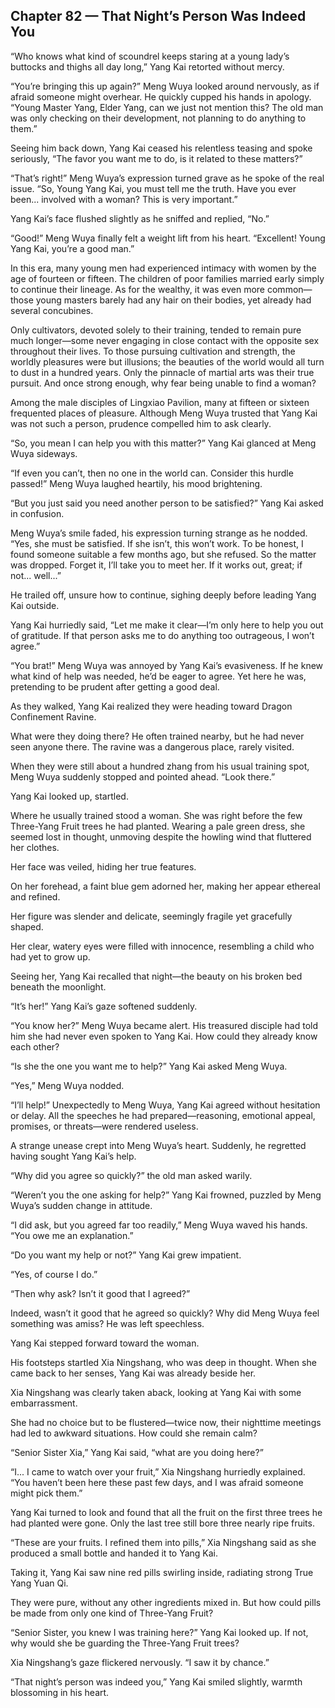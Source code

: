## Chapter 82 — That Night’s Person Was Indeed You

“Who knows what kind of scoundrel keeps staring at a young lady’s buttocks and thighs all day long,” Yang Kai retorted without mercy.

“You’re bringing this up again?” Meng Wuya looked around nervously, as if afraid someone might overhear. He quickly cupped his hands in apology. “Young Master Yang, Elder Yang, can we just not mention this? The old man was only checking on their development, not planning to do anything to them.”

Seeing him back down, Yang Kai ceased his relentless teasing and spoke seriously, “The favor you want me to do, is it related to these matters?”

“That’s right!” Meng Wuya’s expression turned grave as he spoke of the real issue. “So, Young Yang Kai, you must tell me the truth. Have you ever been... involved with a woman? This is very important.”

Yang Kai’s face flushed slightly as he sniffed and replied, “No.”

“Good!” Meng Wuya finally felt a weight lift from his heart. “Excellent! Young Yang Kai, you’re a good man.”

In this era, many young men had experienced intimacy with women by the age of fourteen or fifteen. The children of poor families married early simply to continue their lineage. As for the wealthy, it was even more common—those young masters barely had any hair on their bodies, yet already had several concubines.

Only cultivators, devoted solely to their training, tended to remain pure much longer—some never engaging in close contact with the opposite sex throughout their lives. To those pursuing cultivation and strength, the worldly pleasures were but illusions; the beauties of the world would all turn to dust in a hundred years. Only the pinnacle of martial arts was their true pursuit. And once strong enough, why fear being unable to find a woman?

Among the male disciples of Lingxiao Pavilion, many at fifteen or sixteen frequented places of pleasure. Although Meng Wuya trusted that Yang Kai was not such a person, prudence compelled him to ask clearly.

“So, you mean I can help you with this matter?” Yang Kai glanced at Meng Wuya sideways.

“If even you can’t, then no one in the world can. Consider this hurdle passed!” Meng Wuya laughed heartily, his mood brightening.

“But you just said you need another person to be satisfied?” Yang Kai asked in confusion.

Meng Wuya’s smile faded, his expression turning strange as he nodded. “Yes, she must be satisfied. If she isn’t, this won’t work. To be honest, I found someone suitable a few months ago, but she refused. So the matter was dropped. Forget it, I’ll take you to meet her. If it works out, great; if not... well...” 

He trailed off, unsure how to continue, sighing deeply before leading Yang Kai outside.

Yang Kai hurriedly said, “Let me make it clear—I’m only here to help you out of gratitude. If that person asks me to do anything too outrageous, I won’t agree.”

“You brat!” Meng Wuya was annoyed by Yang Kai’s evasiveness. If he knew what kind of help was needed, he’d be eager to agree. Yet here he was, pretending to be prudent after getting a good deal.

As they walked, Yang Kai realized they were heading toward Dragon Confinement Ravine.

What were they doing there? He often trained nearby, but he had never seen anyone there. The ravine was a dangerous place, rarely visited.

When they were still about a hundred zhang from his usual training spot, Meng Wuya suddenly stopped and pointed ahead. “Look there.”

Yang Kai looked up, startled.

Where he usually trained stood a woman. She was right before the few Three-Yang Fruit trees he had planted. Wearing a pale green dress, she seemed lost in thought, unmoving despite the howling wind that fluttered her clothes.

Her face was veiled, hiding her true features.

On her forehead, a faint blue gem adorned her, making her appear ethereal and refined.

Her figure was slender and delicate, seemingly fragile yet gracefully shaped.

Her clear, watery eyes were filled with innocence, resembling a child who had yet to grow up.

Seeing her, Yang Kai recalled that night—the beauty on his broken bed beneath the moonlight.

“It’s her!” Yang Kai’s gaze softened suddenly.

“You know her?” Meng Wuya became alert. His treasured disciple had told him she had never even spoken to Yang Kai. How could they already know each other?

“Is she the one you want me to help?” Yang Kai asked Meng Wuya.

“Yes,” Meng Wuya nodded.

“I’ll help!” Unexpectedly to Meng Wuya, Yang Kai agreed without hesitation or delay. All the speeches he had prepared—reasoning, emotional appeal, promises, or threats—were rendered useless.

A strange unease crept into Meng Wuya’s heart. Suddenly, he regretted having sought Yang Kai’s help.

“Why did you agree so quickly?” the old man asked warily.

“Weren’t you the one asking for help?” Yang Kai frowned, puzzled by Meng Wuya’s sudden change in attitude.

“I did ask, but you agreed far too readily,” Meng Wuya waved his hands. “You owe me an explanation.”

“Do you want my help or not?” Yang Kai grew impatient.

“Yes, of course I do.”

“Then why ask? Isn’t it good that I agreed?”

Indeed, wasn’t it good that he agreed so quickly? Why did Meng Wuya feel something was amiss? He was left speechless.

Yang Kai stepped forward toward the woman.

His footsteps startled Xia Ningshang, who was deep in thought. When she came back to her senses, Yang Kai was already beside her.

Xia Ningshang was clearly taken aback, looking at Yang Kai with some embarrassment.

She had no choice but to be flustered—twice now, their nighttime meetings had led to awkward situations. How could she remain calm?

“Senior Sister Xia,” Yang Kai said, “what are you doing here?”

“I... I came to watch over your fruit,” Xia Ningshang hurriedly explained. “You haven’t been here these past few days, and I was afraid someone might pick them.”

Yang Kai turned to look and found that all the fruit on the first three trees he had planted were gone. Only the last tree still bore three nearly ripe fruits.

“These are your fruits. I refined them into pills,” Xia Ningshang said as she produced a small bottle and handed it to Yang Kai.

Taking it, Yang Kai saw nine red pills swirling inside, radiating strong True Yang Yuan Qi.

They were pure, without any other ingredients mixed in. But how could pills be made from only one kind of Three-Yang Fruit?

“Senior Sister, you knew I was training here?” Yang Kai looked up. If not, why would she be guarding the Three-Yang Fruit trees?

Xia Ningshang’s gaze flickered nervously. “I saw it by chance.”

“That night’s person was indeed you,” Yang Kai smiled slightly, warmth blossoming in his heart.